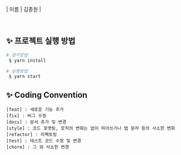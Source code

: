 | 이름 | 김종원 |

<br>

## ✨ 프로젝트 실행 방법

```bash
# 설치방법
 $ yarn install

# 실행방법
 $ yarn start
```

## ✨ Coding Convention

```
[feat] : 새로운 기능 추가
[fix] : 버그 수정
[docs] : 문서 추가 및 변경
[style] : 코드 포맷팅, 로직의 변화는 없이 띄어쓰기나 탭 문자 등의 사소한 변화
[refactor] : 리팩토링
[test] : 테스트 코드 수정 및 변경
[chore] : 그 외 사소한 변경
```
